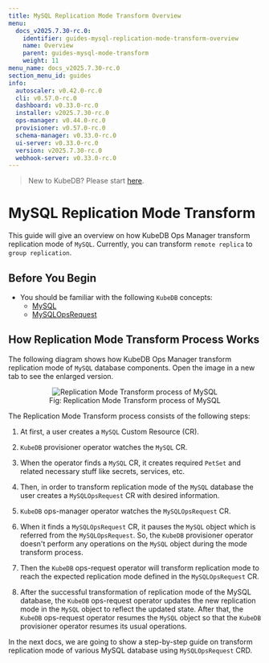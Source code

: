 ```yaml
---
title: MySQL Replication Mode Transform Overview
menu:
  docs_v2025.7.30-rc.0:
    identifier: guides-mysql-replication-mode-transform-overview
    name: Overview
    parent: guides-mysql-mode-transform
    weight: 11
menu_name: docs_v2025.7.30-rc.0
section_menu_id: guides
info:
  autoscaler: v0.42.0-rc.0
  cli: v0.57.0-rc.0
  dashboard: v0.33.0-rc.0
  installer: v2025.7.30-rc.0
  ops-manager: v0.44.0-rc.0
  provisioner: v0.57.0-rc.0
  schema-manager: v0.33.0-rc.0
  ui-server: v0.33.0-rc.0
  version: v2025.7.30-rc.0
  webhook-server: v0.33.0-rc.0
---
```


> New to KubeDB? Please start [here](/docs/v2025.7.30-rc.0/README).

# MySQL Replication Mode Transform

This guide will give an overview on how KubeDB Ops Manager transform replication mode of `MySQL`. Currently, you can transform `remote replica` to `group replication`.

## Before You Begin

- You should be familiar with the following `KubeDB` concepts:
    - [MySQL](/docs/v2025.7.30-rc.0/guides/mysql/concepts/mysqldatabase)
    - [MySQLOpsRequest](/docs/v2025.7.30-rc.0/guides/mysql/concepts/opsrequest)

## How Replication Mode Transform Process Works

The following diagram shows how KubeDB Ops Manager transform replication mode of `MySQL` database components. Open the image in a new tab to see the enlarged version.

<figure align="center">
<img alt="Replication Mode Transform process of MySQL" src="/docs/v2025.7.30-rc.0/guides/mysql/replication-mode-transform/overview/images/replication-mode-transform.svg">
<figcaption align="center">Fig: Replication Mode Transform process of MySQL</figcaption>
</figure>

The Replication Mode Transform process consists of the following steps:

1. At first, a user creates a `MySQL` Custom Resource (CR).

2. `KubeDB` provisioner operator watches the `MySQL` CR.

3. When the operator finds a `MySQL` CR, it creates required `PetSet` and related necessary stuff like secrets, services, etc.

4. Then, in order to transform replication mode of the `MySQL` database the user creates a `MySQLOpsRequest` CR with desired information.

5. `KubeDB` ops-manager operator watches the `MySQLOpsRequest` CR.

6. When it finds a `MySQLOpsRequest` CR, it pauses the `MySQL` object which is referred from the `MySQLOpsRequest`. So, the `KubeDB` provisioner operator doesn't perform any operations on the `MySQL` object during the mode transform process.

7. Then the `KubeDB` ops-request operator will transform replication mode to reach the expected replication mode defined in the `MySQLOpsRequest` CR.

8. After the successful transformation of replication mode of the MySQL database, the `KubeDB` ops-request operator updates the new replication mode in the `MySQL` object to reflect the updated state. After that, the `KubeDB` ops-request operator resumes the `MySQL` object so that the `KubeDB` provisioner operator resumes its usual operations.

In the next docs, we are going to show a step-by-step guide on transform replication mode of various MySQL database using `MySQLOpsRequest` CRD.
